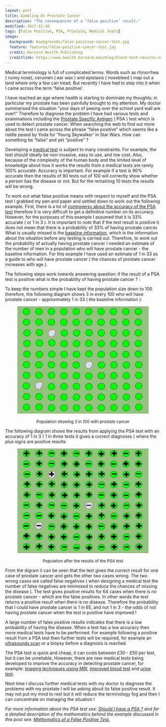 ```yaml
---
layout: post
title: Gambling On Prostate Cancer
description: "The consequences of a ‘false positive’ result."
modified: 2017-12-26
tags: [False Positive, PSA, Prostate, Medical Tests]
image:
  background: backgrounds/false-positive-cancer-test.jpg
  feature: features/false-positive-cancer-test.jpg
  credit: Harvard Health Publishing
  creditlink: https://www.health.harvard.edu/blog/blood-test-results-not-quite-normal-201606029718
---
```


<p>
Medical terminology is full of complicated terms. Words
such as rhinorrhea ( runny nose), cerumen ( ear wax ) and epistaxis ( nosebleed ) map out
a land where only a few can tread. But recently I have had to step into it when I came across the term 'false positive'.
</p>

I have reached an age where health is starting to dominate my thoughts; in particular my prostate has been painfully brought to my attention. My doctor summarised the situation "your days of peeing over the school yard wall are over!" Therefore to diagnose the problem I have had various tests and examinations including the [Prostate Specific Antigen](https://prostatecanceruk.org/prostate-information/prostate-tests/psa-test) ( PSA ) test which is used to detect prostate cancer. When searching the web to find out more about the test I came across the phrase “false positive” which seems like a riddle posed by Yoda for ‘Young Skywalker’ in Star Wars. How can something be “false” and yet “positive” ?

Developing a [medical test](http://www.lymphomation.org/CTTutorial.pdf) is subject to many constraints. For example, the test should ideally be non-invasive, easy to use, and low cost. Also, because of the complexity of the human body and the limited level of knowledge about how it works the results from a medical tests are rarely 100% accurate. Accuracy is important. For example if a test is 90%
accurate then the results of 90 tests out of 100 will correctly show whether a person has the disease or not.  But for the remaining 10 tests the results will be wrong.

To work out what false positive means with respect to myself and the PSA test I grabbed my pen and paper and settled down to work out the following example. First, there is a lot of
<a href="http://www.cancerscreening.nhs.uk/prostate/prostate-patient-info-sheet.pdf" >
controversy about the [accuracy of the PSA test](http://www.medicaldaily.com/psa-test-deemed-too-inaccurate-unspecific-prostate-cancer-screening-guidelines-308018)
</a> therefore it is very difficult to get a definitive number on its accuracy. However, for the purposes of this example I assumed that it is 33% accurate ( or 1 in 3 ).
It is important to note that if the test result is positive it does not mean that there
is a probability of 33% of having prostate cancer. What is usually missed is the [baseline information](https://en.wikipedia.org/wiki/Base_rate_fallacy), which is the information about the situation before any testing is carried out. Therefore,
to work out the probability of actually having prostate cancer I needed an estimate of the number of men in a population who will have prostate cancer - the baseline information. For this example I have used an estimate of 1 in 33 as a guide to who will have prostate cancer ( the chances of prostate cancer increases with age ).  

The following steps work towards answering question: if the result of a PSA test is positive what
is the probability of having prostate cancer ? :

To keep the numbers simple I have kept the population size down to 100 therefore, the following diagram shows 3 in every 100 who will have prostate cancer - approximately 1 in 33 ( the baseline information ):

<figure>
<img src="/images/posts/false_positive_prostate_cancer_1.jpg" alt="" align="middle">
</figure>

<center><font size="2">Population showing 3 in 100 with prostate cancer</font></center>

 The following diagram shows the results from applying the PSA test with an accuracy of 1 in 3 ( 1 in three tests it gives a correct diagnoses ) where the plus signs are positive results:

<figure>
<img src="/images/posts/false_positive_prostate_cancer_2.jpg" alt="" align="middle">
</figure>

<center><font size="2">Population after the results of the PSA test</font></center>

From the digram it can be seen that the test gives the correct result for one case of prostate cancer and gets the other two cases wrong. The two wrong cases are called false negatives ( when designing a medical test the number of false negatives are minimised to reduce the chances of missing the disease ).  The test gives positive results for 64 cases when there is no prostate cancer - which are the false positives.  In other words the test returns a positive result when there is no disease. Therefore the probability that I could have prostate cancer is 1 in 65, and not 1 in 3 - the odds of not having prostate cancer when the test is positive have improved !

A large number of false positive results indicates that there is a low probability of having the disease. When a test has a low accuracy then more medical tests have to be performed. For example following a positive result from a PSA test then further tests will be required, for example an [ultrasounds scan](https://www.radiologyinfo.org/en/info.cfm?pg=us-prostate) or a biopsy before a diagnosis is reached.

The PSA test is quick and cheap, it can costs between £30 - £50 per test, but it can be unreliable, However, there are new medical tests being developed to improve the accuracy in detecting prostate cancer, for example: [Imaging techniques uising MRI]( http://www.bbc.co.uk/news/health-38665618), [improved blood test](http://www.dailymail.co.uk/health/article-4511066/New-blood-test-prostate-cancer-accurate-PSA.html#ixzz51DocwbDV) and
[urine test](http://www.dailymail.co.uk/health/article-2573395/The-10-prostate-test-New-cancer-check-twice-accurate-no-need-embarrassing-examination.html).

Next time I discuss further medical tests with my doctor to diagnose the problems with my prostate I will be asking about its false positive result. It may not put my mind to rest
but it will reduce the terminology fog and then I can concentrate on managing the situation !

<p><i>For more information about the PSA test see: <a href="https://www.nhs.uk/Livewell/Prostatehealth/Pages/psa-test.aspx">Should I have a PSA ?</a> and for
a detailed description of the mathematics behind the example discussed in this post see:
<a href="/assets/downloads/Mathematics-Of-A-False-Positive-Test.pdf">Mathematics of a False Positive Test.</a>
</i></p>
